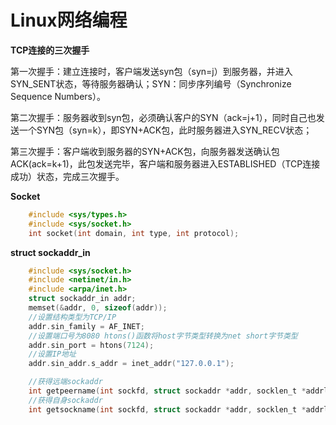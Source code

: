 Linux网络编程
=============

**TCP连接的三次握手**

第一次握手：建立连接时，客户端发送syn包（syn=j）到服务器，并进入SYN_SENT状态，等待服务器确认；SYN：同步序列编号（Synchronize Sequence Numbers）。

第二次握手：服务器收到syn包，必须确认客户的SYN（ack=j+1），同时自己也发送一个SYN包（syn=k），即SYN+ACK包，此时服务器进入SYN_RECV状态；

第三次握手：客户端收到服务器的SYN+ACK包，向服务器发送确认包ACK(ack=k+1)，此包发送完毕，客户端和服务器进入ESTABLISHED（TCP连接成功）状态，完成三次握手。

**Socket**

```c
	#include <sys/types.h>
	#include <sys/socket.h>
	int socket(int domain, int type, int protocol);
```

**struct sockaddr_in**

```c
	#include <sys/socket.h>
	#include <netinet/in.h>
	#include <arpa/inet.h>
	struct sockaddr_in addr;
	memset(&addr, 0, sizeof(addr));
	//设置结构类型为TCP/IP
	addr.sin_family = AF_INET;
	//设置端口号为8080 htons()函数将host字节类型转换为net short字节类型
	addr.sin_port = htons(7124);
	//设置IP地址
	addr.sin_addr.s_addr = inet_addr("127.0.0.1");
```

```c
	//获得远端sockaddr
	int getpeername(int sockfd, struct sockaddr *addr, socklen_t *addrlen);
	//获得自身sockaddr
	int getsockname(int sockfd, struct sockaddr *addr, socklen_t *addrlen);
```